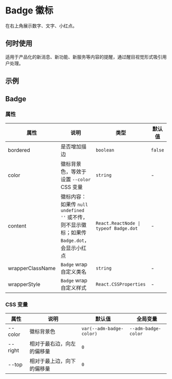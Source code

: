 # Badge 徽标

在右上角展示数字、文字、小红点。

## 何时使用

适用于产品化的新消息、新功能、新服务等内容的提醒，通过醒目视觉形式吸引用户处理。

## 示例

<code src="./demos/demo1.tsx"></code>

## Badge

### 属性

| 属性             | 说明                                                                                            | 类型                                  | 默认值  |
| ---------------- | ----------------------------------------------------------------------------------------------- | ------------------------------------- | ------- |
| bordered         | 是否增加描边                                                                                    | `boolean`                             | `false` |
| color            | 徽标背景色，等效于设置 `--color` CSS 变量                                                       | `string`                              | -       |
| content          | 徽标内容：如果传 `null` `undefined` `''` 或不传，则不显示徽标；如果传 `Badge.dot`，会显示小红点 | `React.ReactNode \| typeof Badge.dot` | -       |
| wrapperClassName | `Badge` wrap 自定义类名                                                                         | `string`                              | -       |
| wrapperStyle     | `Badge` wrap 自定义样式                                                                         | `React.CSSProperties`                 | -       |

### CSS 变量

| 属性    | 说明                       | 默认值                   | 全局变量            |
| ------- | -------------------------- | ------------------------ | ------------------- |
| --color | 徽标背景色                 | `var(--adm-badge-color)` | `--adm-badge-color` |
| --right | 相对于最右边，向左的偏移量 | `0`                      |                     |
| --top   | 相对于最上边，向下的偏移量 | `0`                      |                     |
